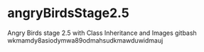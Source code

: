 # angryBirdsStage2.5
Angry Birds stage 2.5 with Class Inheritance and Images
gitbash
wkmamdy8asiodymwa89odmahsudkmawduwidmauj